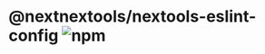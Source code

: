 # @nextnextools/nextools-eslint-config ![npm](https://flat.badgen.net/npm/v/@nextnextools/nextools-eslint-config)
